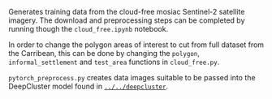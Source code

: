 Generates training data from the cloud-free mosiac Sentinel-2 satellite imagery. 
The download and preprocessing steps can be completed by running though the ```cloud_free.ipynb``` notebook.

In order to change the polygon areas of interest to cut from full dataset from the Carribean, this can be done by changing the ```polygon```, ```informal_settlement``` and ```test_area``` functions in ```cloud_free.py```.

```pytorch_preprocess.py``` creates data images suitable to be passed into the DeepCluster model found in [```../../deepcluster```](https://github.com/ai4er-cdt/gtc-exposure/tree/main/settlement_segmentation/deepcluster).

